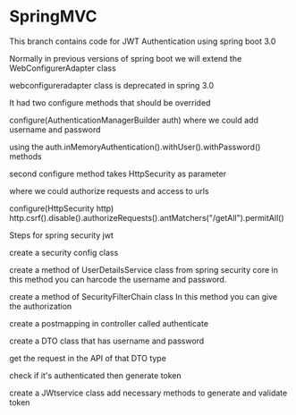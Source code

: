 # SpringMVC
This branch contains code for JWT Authentication using spring boot 3.0

Normally in previous versions of spring boot we will extend the WebConfigurerAdapter class

webconfigureradapter class is deprecated in spring 3.0

It had two configure methods that should be overrided

configure(AuthenticationManagerBuilder auth) where we could add username and password

using the auth.inMemoryAuthentication().withUser().withPassword() methods 


second configure method takes HttpSecurity as parameter

where we could authorize requests and access to urls

configure(HttpSecurity http)
http.csrf().disable().authorizeRequests().antMatchers("/getAll").permitAll()


Steps for spring security jwt

create a security config class 

create a method of UserDetailsService class from spring security core
 in this method you can harcode the username and password.
 
create a method of SecurityFilterChain class 
	In this method you can give the authorization 
	
create a postmapping in controller called authenticate

create a DTO class that has username and password 

get the request in the API of that DTO type

check if it's authenticated then generate token 

create a JWtservice class add necessary methods to generate and validate token


